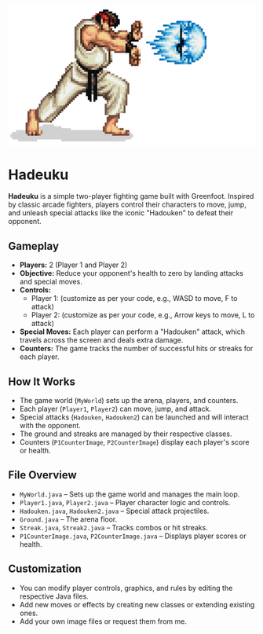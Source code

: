 ![Hadeuku Title](image.jpg)

# Hadeuku

**Hadeuku** is a simple two-player fighting game built with Greenfoot. Inspired by classic arcade fighters, players control their characters to move, jump, and unleash special attacks like the iconic "Hadouken" to defeat their opponent.

## Gameplay

- **Players:** 2 (Player 1 and Player 2)
- **Objective:** Reduce your opponent's health to zero by landing attacks and special moves.
- **Controls:**
  - Player 1: (customize as per your code, e.g., WASD to move, F to attack)
  - Player 2: (customize as per your code, e.g., Arrow keys to move, L to attack)
- **Special Moves:** Each player can perform a "Hadouken" attack, which travels across the screen and deals extra damage.
- **Counters:** The game tracks the number of successful hits or streaks for each player.

## How It Works

- The game world (`MyWorld`) sets up the arena, players, and counters.
- Each player (`Player1`, `Player2`) can move, jump, and attack.
- Special attacks (`Hadouken`, `Hadouken2`) can be launched and will interact with the opponent.
- The ground and streaks are managed by their respective classes.
- Counters (`P1CounterImage`, `P2CounterImage`) display each player's score or health.

## File Overview

- `MyWorld.java` – Sets up the game world and manages the main loop.
- `Player1.java`, `Player2.java` – Player character logic and controls.
- `Hadouken.java`, `Hadouken2.java` – Special attack projectiles.
- `Ground.java` – The arena floor.
- `Streak.java`, `Streak2.java` – Tracks combos or hit streaks.
- `P1CounterImage.java`, `P2CounterImage.java` – Displays player scores or health.

## Customization

- You can modify player controls, graphics, and rules by editing the respective Java files.
- Add new moves or effects by creating new classes or extending existing ones.
- Add your own image files or request them from me.